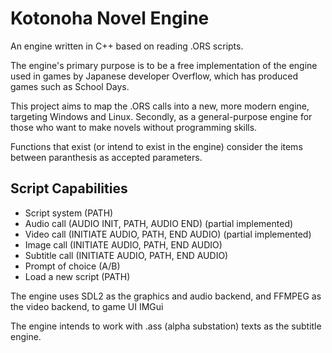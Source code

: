 # Kotonoha Novel Engine

An engine written in C++ based on reading .ORS scripts.

The engine's primary purpose is to be a free implementation of the engine used in games by Japanese developer Overflow, which has produced games such as School Days.

This project aims to map the .ORS calls into a new, more modern engine, targeting Windows and Linux. Secondly, as a general-purpose engine for those who want to make novels without programming skills. 

Functions that exist (or intend to exist in the engine) consider the items between paranthesis as accepted parameters.

## Script Capabilities

- Script system (PATH)
- Audio call (AUDIO INIT, PATH, AUDIO END) (partial implemented)
- Video call (INITIATE AUDIO, PATH, END AUDIO) (partial implemented)
- Image call (INITIATE AUDIO, PATH, END AUDIO)
- Subtitle call (INITIATE AUDIO, PATH, END AUDIO)
- Prompt of choice (A/B)
- Load a new script (PATH)

The engine uses SDL2 as the graphics and audio backend, and FFMPEG as the video backend, to game UI IMGui

The engine intends to work with .ass (alpha substation) texts as the subtitle engine. 
